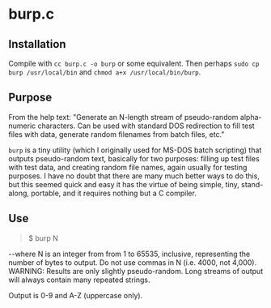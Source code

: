 # burp.c

## Installation

Compile with `cc burp.c -o burp` or some equivalent.  Then perhaps
`sudo cp burp /usr/local/bin` and `chmod a+x /usr/local/bin/burp`.

## Purpose

From the help text: "Generate an N-length stream of pseudo-random
alpha-numeric characters. Can be used with standard DOS redirection to
fill test files with data, generate random filenames from batch files,
etc."

`burp` is a tiny utility (which I originally used for MS-DOS batch
scripting) that outputs pseudo-random text, basically for two
purposes: filling up test files with test data, and creating random
file names, again usually for testing purposes.  I have no doubt that
there are many much better ways to do this, but this seemed quick and
easy it has the virtue of being simple, tiny, stand-along, portable,
and it requires nothing but a C compiler.

## Use

> $ burp N

--where N is an integer from from 1 to 65535, inclusive, representing
the number of bytes to output. Do not use commas in N (i.e. 4000, not
4,000).  WARNING: Results are only slightly pseudo-random. Long
streams of output will always contain many repeated strings. 

Output is 0-9 and A-Z (uppercase only).
